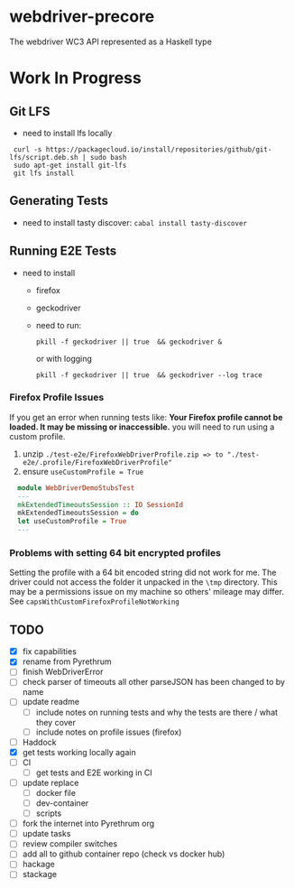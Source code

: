 # webdriver-precore

The webdriver WC3 API represented as a Haskell type

# Work In Progress

## Git LFS
  - need to install lfs locally
   ```
    curl -s https://packagecloud.io/install/repositories/github/git-lfs/script.deb.sh | sudo bash
    sudo apt-get install git-lfs
    git lfs install
  ```

## Generating Tests
   - need to install tasty discover: ``cabal install tasty-discover``
  
## Running E2E Tests
- need to install
  - firefox
  - geckodriver
 
  - need to run:

    ``pkill -f geckodriver || true  && geckodriver &``

    or with logging

    ``pkill -f geckodriver || true  && geckodriver --log trace``

### Firefox Profile Issues

If you get an error when running tests like: **Your Firefox profile cannot be loaded. It may be missing or inaccessible.** you will need to run using a custom profile.

1. unzip `./test-e2e/FirefoxWebDriverProfile.zip => to "./test-e2e/.profile/FirefoxWebDriverProfile"`
2. ensure `useCustomProfile = True`

  ```haskell
    module WebDriverDemoStubsTest
    --- 
    mkExtendedTimeoutsSession :: IO SessionId
    mkExtendedTimeoutsSession = do
    let useCustomProfile = True
    ---
  ```

### Problems with setting 64 bit encrypted profiles

Setting the profile with a 64 bit encoded string did not work for me. The driver could not access the folder it unpacked in the `\tmp` directory. This may be a permissions issue on my machine so others' mileage may differ. See ``capsWithCustomFirefoxProfileNotWorking``
  


## TODO

- [x] fix capabilities
- [x] rename from Pyrethrum
- [ ] finish WebDriverError
- [ ] check parser of timeouts all other parseJSON has been changed to by name
- [ ] update readme
  - [ ] include notes on running tests and why the tests are there / what they cover
  - [ ] include notes on profile issues (firefox)
- [ ] Haddock
- [x] get tests working locally again
- [ ] CI
  - [ ] get tests and E2E working in CI
- [ ] update replace
  - [ ] docker file
  - [ ] dev-container
  - [ ] scripts
- [ ] fork the internet into Pyrethrum org
- [ ] update tasks
- [ ] review compiler switches
- [ ] add all to github container repo (check vs docker hub)
- [ ] hackage
- [ ] stackage

